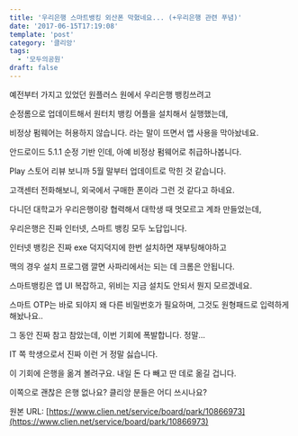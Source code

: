 ```yaml
---
title: '우리은행 스마트뱅킹 외산폰 막혔네요... (+우리은행 관련 푸념)'
date: '2017-06-15T17:19:08'
template: 'post'
category: '클리앙'
tags: 
  - '모두의공원'
draft: false
---
```


예전부터 가지고 있었던 원플러스 원에서 우리은행 뱅킹쓰려고 

순정롬으로 업데이트해서 원터치 뱅킹 어플을 설치해서 실행했는데,

비정상 펌웨어는 허용하지 않습니다. 라는 말이 뜨면서 앱 사용을 막아놨네요. 

안드로이드 5.1.1 순정 기반 인데, 아예 비정상 펌웨어로 취급하나봅니다. 

Play 스토어 리뷰 보니까 5월 말부터 업데이트로 막힌 것 같습니다. 

고객센터 전화해보니, 외국에서 구매한 폰이라 그런 것 같다고 하네요. 

  

다니던 대학교가 우리은행이랑 협력해서 대학생 때 멋모르고 계좌 만들었는데,

우리은행은 진짜 인터넷, 스마트 뱅킹 모두 노답입니다. 

인터넷 뱅킹은 진짜 exe 덕지덕지에 한번 설치하면 재부팅해야하고

맥의 경우 설치 프로그램 깔면 사파리에서는 되는 데 크롬은 안됩니다. 

스마트뱅킹은 앱 UI 복잡하고, 위비는 지금 설치도 안되서 뭔지 모르겠네요. 

스마트 OTP는 바로 되야지 왜 다른 비밀번호가 필요하며, 그것도 원형패드로 입력하게 해놨나요..

그 동안 진짜 참고 참았는데, 이번 기회에 폭발합니다. 정말...

  

IT 쪽 학생으로서 진짜 이런 거 정말 싫습니다. 

이 기회에 은행을 옮겨 볼려구요. 내일 돈 다 빼고 딴 데로 옮길 겁니다. 

이쪽으로 괜찮은 은행 없나요? 클리앙 분들은 어디 쓰시나요?

원본 URL: [https://www.clien.net/service/board/park/10866973](https://www.clien.net/service/board/park/10866973)